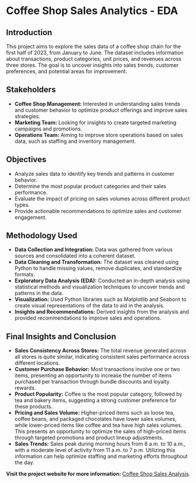 # Coffee Shop Sales Analytics - EDA

## Introduction
This project aims to explore the sales data of a coffee shop chain for the first half of 2023, from January to June. The dataset includes information about transactions, product categories, unit prices, and revenues across three stores. The goal is to uncover insights into sales trends, customer preferences, and potential areas for improvement.

## Stakeholders
* __Coffee Shop Management:__ Interested in understanding sales trends and customer behavior to optimize product offerings and improve sales strategies.
* __Marketing Team:__ Looking for insights to create targeted marketing campaigns and promotions.
* __Operations Team:__ Aiming to improve store operations based on sales data, such as staffing and inventory management.
## Objectives
* Analyze sales data to identify key trends and patterns in customer behavior.
* Determine the most popular product categories and their sales performance.
* Evaluate the impact of pricing on sales volumes across different product types.
* Provide actionable recommendations to optimize sales and customer engagement.
## Methodology Used
* __Data Collection and Integration:__ Data was gathered from various sources and consolidated into a coherent dataset.
* __Data Cleaning and Transformation:__ The dataset was cleaned using Python to handle missing values, remove duplicates, and standardize formats.
* __Exploratory Data Analysis (EDA):__ Conducted an in-depth analysis using statistical methods and visualization techniques to uncover trends and patterns in the data.
* __Visualization:__ Used Python libraries such as Matplotlib and Seaborn to create visual representations of the data to aid in the analysis.
* __Insights and Recommendations:__ Derived insights from the analysis and provided recommendations to improve sales and operations.
## Final Insights and Conclusion
* __Sales Consistency Across Stores:__ The total revenue generated across all stores is quite similar, indicating consistent sales performance across different locations.
* __Customer Purchase Behavior:__ Most transactions involve one or two items, presenting an opportunity to increase the number of items purchased per transaction through bundle discounts and loyalty rewards.
* __Product Popularity:__ Coffee is the most popular category, followed by tea and bakery items, suggesting a strong customer preference for these products.
* __Pricing and Sales Volume:__ Higher-priced items such as loose tea, coffee beans, and packaged chocolates have lower sales volumes, while lower-priced items like coffee and tea have high sales volumes. This presents an opportunity to optimize the sales of high-priced items through targeted promotions and product lineup adjustments.
* __Sales Trends:__ Sales peak during morning hours from 8 a.m. to 10 a.m., with a moderate level of activity from 11 a.m. to 7 p.m. Utilizing this information can help optimize staffing and marketing efforts throughout the day.

__Visit the project website for more information:__ [Coffee Shop Sales Analysis](https://mnitin-reddy.github.io/Coffee-Shop-Sales-Analytics/).
